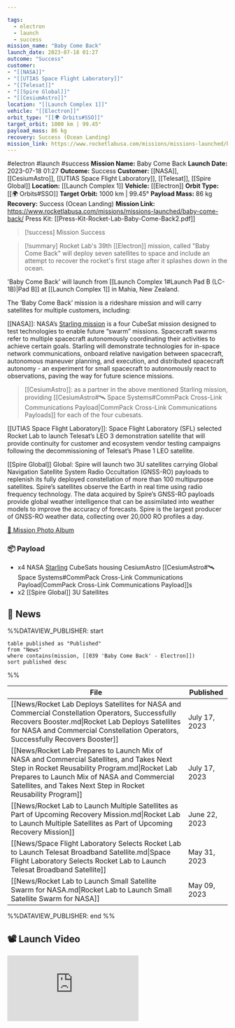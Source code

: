 ```yaml
---

tags:
  - electron
  - launch
  - success
mission_name: "Baby Come Back"
launch_date: 2023-07-18 01:27
outcome: "Success"
customer: 
- "[[NASA]]"
- "[[UTIAS Space Flight Laboratory]]"
- "[[Telesat]]"
- "[[Spire Global]]"
- "[[CesiumAstro]]"
location: "[[Launch Complex 1]]"
vehicle: "[[Electron]]"
orbit_type: "[[🌍 Orbits#SSO]]"
target_orbit: 1000 km | 99.45°
payload_mass: 86 kg
recovery: Success (Ocean Landing)
mission_link: https://www.rocketlabusa.com/missions/missions-launched/baby-come-back/
---
```


#electron #launch #success
**Mission Name:** Baby Come Back
**Launch Date:** 2023-07-18 01:27
**Outcome:** Success
**Customer:** [[NASA]], [[CesiumAstro]], [[UTIAS Space Flight Laboratory]], [[Telesat]], [[Spire Global]]
**Location:** [[Launch Complex 1]]
**Vehicle:** [[Electron]]
**Orbit Type:** [[🌍 Orbits#SSO]]
**Target Orbit:** 1000 km | 99.45°
**Payload Mass:** 86 kg
**Recovery:** Success (Ocean Landing)
**Mission Link:** https://www.rocketlabusa.com/missions/missions-launched/baby-come-back/
Press Kit: [[Press-Kit-Rocket-Lab-Baby-Come-Back2.pdf]]

>[!success] Mission Success

>[!summary]
Rocket Lab's 39th [[Electron]] mission, called "Baby Come Back" will deploy seven satellites to space and include an attempt to recover the rocket's first stage after it splashes down in the ocean.
>
'Baby Come Back' will launch from [[Launch Complex 1#Launch Pad B (LC-1B)|Pad B]] at [[Launch Complex 1]] in Mahia, New Zealand.
>
The ‘Baby Come Back’ mission is a rideshare mission and will carry satellites for multiple customers, including: 
>
[[NASA]]:  NASA’s [Starling mission](https://www.nasa.gov/smallspacecraft/what-is-starling/) is a four CubeSat mission designed to test technologies to enable future “swarm” missions. Spacecraft swarms refer to multiple spacecraft autonomously coordinating their activities to achieve certain goals. Starling will demonstrate technologies for in-space network communications, onboard relative navigation between spacecraft, autonomous maneuver planning, and execution, and distributed spacecraft autonomy - an experiment for small spacecraft to autonomously react to observations, paving the way for future science missions.
>
>[[CesiumAstro]]: as a partner in the above mentioned Starling mission, providing [[CesiumAstro#🛰️ Space Systems#CommPack Cross-Link Communications Payload|CommPack Cross-Link Communications Payloads]] for each of the four cubesats. 
>
[[UTIAS Space Flight Laboratory]]:  Space Flight Laboratory (SFL) selected Rocket Lab to launch Telesat’s LEO 3 demonstration satellite that will provide continuity for customer and ecosystem vendor testing campaigns following the decommissioning of Telesat’s Phase 1 LEO satellite.
>
[[Spire Global]] Global:  Spire will launch two 3U satellites carrying Global Navigation Satellite System Radio Occultation (GNSS-RO) payloads to replenish its fully deployed constellation of more than 100 multipurpose satellites. Spire’s satellites observe the Earth in real time using radio frequency technology. The data acquired by Spire’s GNSS-RO payloads provide global weather intelligence that can be assimilated into weather models to improve the accuracy of forecasts. Spire is the largest producer of GNSS-RO weather data, collecting over 20,000 RO profiles a day.
>
[📸 Mission Photo Album](https://www.flickr.com/photos/rocketlab/albums/72177720309411224/)

### 📦 Payload

- x4 NASA [Starling](https://www.nasa.gov/smallspacecraft/what-is-starling/) CubeSats housing CesiumAstro [[CesiumAstro#🛰️ Space Systems#CommPack Cross-Link Communications Payload|CommPack Cross-Link Communications Payload]]s
- x2 [[Spire Global]] 3U Satellites

## 📰 News
%%DATAVIEW_PUBLISHER: start
```
table published as "Published"
from "News"
where contains(mission, [[039 'Baby Come Back' - Electron]])
sort published desc
```
%%

| File                                                                                                                                                                                                                                                       | Published     |
| ---------------------------------------------------------------------------------------------------------------------------------------------------------------------------------------------------------------------------------------------------------- | ------------- |
| [[News/Rocket Lab Deploys Satellites for NASA and Commercial Constellation Operators,  Successfully Recovers Booster.md\|Rocket Lab Deploys Satellites for NASA and Commercial Constellation Operators,  Successfully Recovers Booster]]                   | July 17, 2023 |
| [[News/Rocket Lab Prepares to Launch Mix of NASA and Commercial Satellites, and Takes Next Step in Rocket Reusability Program.md\|Rocket Lab Prepares to Launch Mix of NASA and Commercial Satellites, and Takes Next Step in Rocket Reusability Program]] | July 17, 2023 |
| [[News/Rocket Lab to Launch Multiple Satellites as Part of Upcoming Recovery Mission.md\|Rocket Lab to Launch Multiple Satellites as Part of Upcoming Recovery Mission]]                                                                                   | June 22, 2023 |
| [[News/Space Flight Laboratory Selects Rocket Lab to Launch Telesat Broadband Satellite.md\|Space Flight Laboratory Selects Rocket Lab to Launch Telesat Broadband Satellite]]                                                                             | May 31, 2023  |
| [[News/Rocket Lab to Launch Small Satellite Swarm for NASA.md\|Rocket Lab to Launch Small Satellite Swarm for NASA]]                                                                                                                                       | May 09, 2023  |

%%DATAVIEW_PUBLISHER: end %%

## 📽️ Launch Video

<div class="responsive-video">
<iframe src="https://www.youtube.com/embed/AA6WI05yKHM" title="Rocket Lab&#39;s Electron - Baby Come Back Mission" frameborder="0" allow="accelerometer; autoplay; clipboard-write; encrypted-media; gyroscope; picture-in-picture; web-share" referrerpolicy="strict-origin-when-cross-origin" allowfullscreen></iframe>     
</div>

